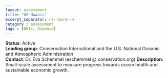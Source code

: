 ```yaml
---
layout: assessment
title: "US-Hawaii"
excerpt_separator: <!--more-->
category : assessment
tags : [OHI+, Oceania]
---
```


**Status**: Active  
**Leading group**: Conservation International and the U.S. National Oceanic and Atmospheric Administration  
**Contact**: Dr. Eva Schemmel (eschemmel @ conservation.org)
**Description**: Small-scale assessment to measure progress towards ocean health and sustainable economic growth.  
